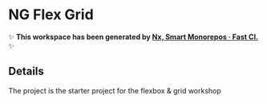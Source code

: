 # NG Flex Grid

✨ **This workspace has been generated by [Nx, Smart Monorepos · Fast CI.](https://nx.dev)** ✨

## Details

The project is the starter project for the flexbox & grid workshop
